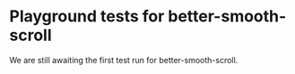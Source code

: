# Playground tests for better-smooth-scroll
We are still awaiting the first test run for better-smooth-scroll.
